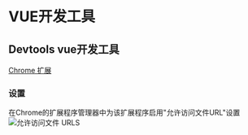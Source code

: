 # VUE开发工具

## Devtools vue开发工具
[Chrome 扩展](https://chrome.google.com/webstore/detail/vuejs-devtools/nhdogjmejiglipccpnnnanhbledajbpd)

### 设置
在Chrome的扩展程序管理器中为该扩展程序启用"允许访问文件URL"设置
![允许访问文件 URLS](https://d2uusema5elisf.cloudfront.net/courses/30-days-of-vue/day-07/public/assets/vue-devtools-file-enable.png)
